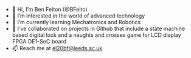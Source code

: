 - 👋 Hi, I’m Ben Felton (@BFelto)
- 👀 I’m interested in the world of advanced technology 
- 🌱 I’m currently learning Mechatronics and Robotics
- 💞️ I've collaborated on projects in Github that include a state machine based digital lock and a naughts and crosses game for LCD display FPGA DE1-SoC board 
- 📫 Reach me at el20bf@leeds.ac.uk

<!---
BFelto/BFelto is a ✨ special ✨ repository because its `README.md` (this file) appears on your GitHub profile.
You can click the Preview link to take a look at your changes.
--->
